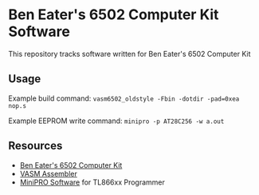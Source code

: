 # Ben Eater's 6502 Computer Kit Software
This repository tracks software written for Ben Eater's 6502 Computer Kit

## Usage 
Example build command: `vasm6502_oldstyle -Fbin -dotdir -pad=0xea nop.s`

Example EEPROM write command: `minipro -p AT28C256 -w a.out`


## Resources
- [Ben Eater's 6502 Computer Kit](https://eater.net/6502)
- [VASM Assembler](http://www.compilers.de/vasm.html)
- [MiniPRO Software](https://gitlab.com/DavidGriffith/minipro) for TL866xx Programmer